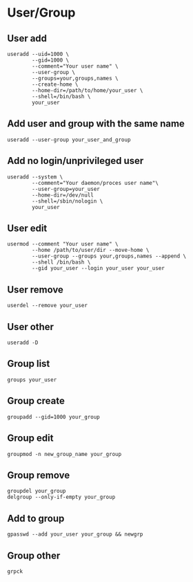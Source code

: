 # User/Group

## User add

    useradd --uid=1000 \
            --gid=1000 \
            --comment="Your user name" \
            --user-group \
            --groups=your,groups,names \
            --create-home \
            --home-dir=/path/to/home/your_user \
            --shell=/bin/bash \
            your_user

## Add user and group with the same name

    useradd --user-group your_user_and_group

## Add no login/unprivileged user

    useradd --system \
            --comment="Your daemon/proces user name"\
            --user-group=your_user
            --home-dir=/dev/null
            --shell=/sbin/nologin \
            your_user

## User edit

    usermod --comment "Your user name" \
            --home /path/to/user/dir --move-home \
            --user-group --groups your,groups,names --append \
            --shell /bin/bash \
            --gid your_user --login your_user your_user

## User remove

    userdel --remove your_user

## User other

    useradd -D

## Group list

    groups your_user

## Group create

    groupadd --gid=1000 your_group

## Group edit

    groupmod -n new_group_name your_group

## Group remove

    groupdel your_group
    delgroup --only-if-empty your_group

## Add to group

    gpasswd --add your_user your_group && newgrp

## Group other

    grpck
